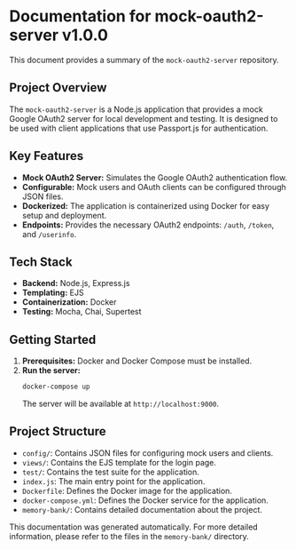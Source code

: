 # Documentation for mock-oauth2-server v1.0.0

This document provides a summary of the `mock-oauth2-server` repository.

## Project Overview

The `mock-oauth2-server` is a Node.js application that provides a mock Google OAuth2 server for local development and testing. It is designed to be used with client applications that use Passport.js for authentication.

## Key Features

- **Mock OAuth2 Server:** Simulates the Google OAuth2 authentication flow.
- **Configurable:** Mock users and OAuth clients can be configured through JSON files.
- **Dockerized:** The application is containerized using Docker for easy setup and deployment.
- **Endpoints:** Provides the necessary OAuth2 endpoints: `/auth`, `/token`, and `/userinfo`.

## Tech Stack

- **Backend:** Node.js, Express.js
- **Templating:** EJS
- **Containerization:** Docker
- **Testing:** Mocha, Chai, Supertest

## Getting Started

1. **Prerequisites:** Docker and Docker Compose must be installed.
2. **Run the server:**
   ```bash
   docker-compose up
   ```
   The server will be available at `http://localhost:9000`.

## Project Structure

- `config/`: Contains JSON files for configuring mock users and clients.
- `views/`: Contains the EJS template for the login page.
- `test/`: Contains the test suite for the application.
- `index.js`: The main entry point for the application.
- `Dockerfile`: Defines the Docker image for the application.
- `docker-compose.yml`: Defines the Docker service for the application.
- `memory-bank/`: Contains detailed documentation about the project.

This documentation was generated automatically. For more detailed information, please refer to the files in the `memory-bank/` directory.
